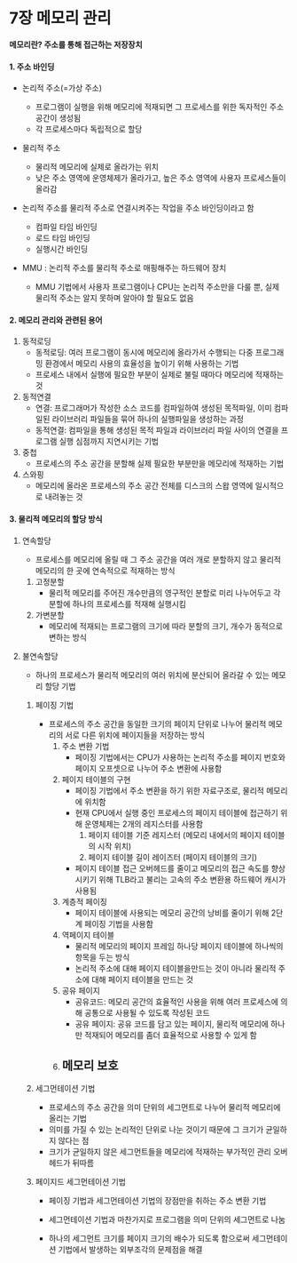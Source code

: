 # 7장 메모리 관리

**메모리란? 주소를 통해 접근하는 저장장치**

#### 1. 주소 바인딩

- 논리적 주소(=가상 주소)
  - 프로그램이 실행을 위해 메모리에 적재되면 그 프로세스를 위한 독자적인 주소 공간이 생성됨
  - 각 프로세스마다 독립적으로 할당
- 물리적 주소
  - 물리적 메모리에 실제로 올라가는 위치
  - 낮은 주소 영역에 운영체제가 올라가고, 높은 주소 영역에 사용자 프로세스들이 올라감
- 논리적 주소를 물리적 주소로 연결시켜주는 작업을 주소 바인딩이라고 함
  - 컴파일 타임 바인딩
  - 로드 타임 바인딩
  - 실행시간 바인딩

- MMU : 논리적 주소를 물리적 주소로 매핑해주는 하드웨어 장치
  - MMU 기법에서 사용자 프로그램이나 CPU는 논리적 주소만을 다룰 뿐, 실제 물리적 주소는 알지 못하며 알아야 할 필요도 없음

#### 2. 메모리 관리와 관련된 용어

1. 동적로딩
   - 동적로딩: 여러 프로그램이 동시에 메모리에 올라가서 수행되는 다중 프로그래밍 환경에서 메모리 사용의 효율성을 높이기 위해 사용하는 기법
   - 프로세스 내에서 실행에 필요한 부분이 실제로 불릴 때마다 메모리에 적재하는 것
2. 동적연결
   - 연결: 프로그래머가 작성한 소스 코드를 컴파일하여 생성된 목적파일, 이미 컴파일된 라이브러리 파일들을 묶어 하나의 실행파일을 생성하는 과정
   - 동적연결: 컴파일을 통해 생성된 목적 파일과 라이브러리 파일 사이의 연결을 프로그램 실행 심점까지 지연시키는 기법
3. 중첩
   - 프로세스의 주소 공간을 분할해 실제 필요한 부분만을 메모리에 적재하는 기법
4. 스와핑
   - 메모리에 올라온 프로세스의 주소 공간 전체를 디스크의 스왑 영역에 일시적으로 내려놓는 것



#### 3. 물리적 메모리의 할당 방식

1. 연속할당
   
   - 프로세스를 메모리에 올릴 때 그 주소 공간을 여러 개로 분할하지 않고 물리적 메모리의 한 곳에 연속적으로 적재하는 방식
   
   1. 고정분할
      - 물리적 메모리를 주어진 개수만큼의 영구적인 분할로 미리 나누어두고 각 분할에 하나의 프로세스를 적재해 실행시킴
   2. 가변분할
      - 메모리에 적재되는 프로그램의 크기에 따라 분할의 크기, 개수가 동적으로 변하는 방식
   
2. 불연속할당

   - 하나의 프로세스가 물리적 메모리의 여러 위치에 분산되어 올라갈 수 있는 메모리 할당 기법

   1. 페이징 기법
      - 프로세스의 주소 공간을 동일한 크기의 페이지 단위로 나누어 물리적 메모리의 서로 다른 위치에 페이지들을 저장하는 방식
        1. 주소 변환 기법
           - 페이징 기법에서는 CPU가 사용하는 논리적 주소를 페이지 번호와 페이지 오프셋으로 나누어 주소 변환에 사용함
        2. 페이지 테이블의 구현
           - 페이징 기법에서 주소 변환을 하기 위한 자료구조로, 물리적 메모리에 위치함
           - 현재 CPU에서 실행 중인 프로세스의 페이지 테이블에 접근하기 위해 운영체제는 2개의 레지스터를 사용함
             1. 페이지 테이블 기준 레지스터 (메모리 내에서의 페이지 테이블의 시작 위치)
             2. 페이지 테이블 길이 레이즈터 (페이지 테이블의 크기)
           - 페이지 테이블 접근 오버헤드를 줄이고 메모리의 접근 속도를 향상시키기 위해 TLB라고 불리는 고속의 주소 변환용 하드웨어 캐시가 사용됨
        3. 계층적 페이징
           - 페이지 테이블에 사용되는 메모리 공간의 낭비를 줄이기 위해 2단계 페이징 기법을 사용함
        4. 역페이지 테이블
           - 물리적 메모리의 페이지 프레임 하나당 페이지 테이블에 하나씩의 항목을 두는 방식
           - 논리적 주소에 대해 페이지 테이블을만드는 것이 아니라 물리적 주소에 대해 페이지 테이블을 만드는 것
        5. 공유 페이지
           - 공유코드: 메모리 공간의 효율적인 사용을 위해 여러 프로세스에 의해 공통으로 사용될 수 있도록 작성된 코드
           - 공유 페이지: 공유 코드를 담고 있는 페이지, 물리적 메모리에 하나만 적재되어 메모리를 좀더 효율적으로 사용할 수 있게 함
        6. 메모리 보호
           - 
      
   2. 세그먼테이션 기법
      - 프로세스의 주소 공간을 의미 단위의 세그먼트로 나누어 물리적 메모리에 올리는 기법
      - 의미를 가질 수 있는 논리적인 단위로 나눈 것이기 때문에 그 크기가 균일하지 않다는 점
      - 크기가 균일하지 않은 세그먼트들을 메모리에 적재하는 부가적인 관리 오버헤드가 뒤따름
      
   3. 페이지드 세그먼테이션 기법
   
      - 페이징 기법과 세그먼테이션 기법의 장점만을 취하는 주소 변환 기법
   
      - 세그먼테이션 기법과 마찬가지로 프로그램을 의미 단위의 세그먼트로 나눔
   
      - 하나의 세그먼트 크기를 페이지 크기의 배수가 되도록 함으로써 세그먼테이션 기법에서 발생하는 외부조각의 문제점을 해결
   
        

